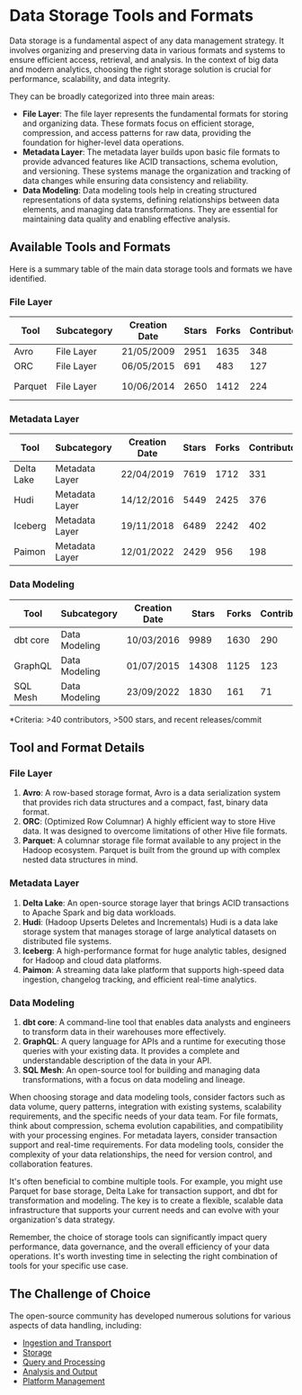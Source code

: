 # Data Storage Tools and Formats

Data storage is a fundamental aspect of any data management strategy. It involves organizing and preserving data in various formats and systems to ensure efficient access, retrieval, and analysis. In the context of big data and modern analytics, choosing the right storage solution is crucial for performance, scalability, and data integrity.

They can be broadly categorized into three main areas:
- **File Layer**: The file layer represents the fundamental formats for storing and organizing data. These formats focus on efficient storage, compression, and access patterns for raw data, providing the foundation for higher-level data operations.
- **Metadata Layer**: The metadata layer builds upon basic file formats to provide advanced features like ACID transactions, schema evolution, and versioning. These systems manage the organization and tracking of data changes while ensuring data consistency and reliability.
- **Data Modeling**: Data modeling tools help in creating structured representations of data systems, defining relationships between data elements, and managing data transformations. They are essential for maintaining data quality and enabling effective analysis.

## Available Tools and Formats

Here is a summary table of the main data storage tools and formats we have identified.

### File Layer

| Tool | Subcategory | Creation Date | Stars | Forks | Contributors | Last Release | Latest Commit | Meets Criteria* | Link |
|---|---|---|---|---|---|---|---|---|---|
| Avro | File Layer | 21/05/2009 | 2951 | 1635 | 348 | 05/08/2024 | 20/11/2024 | Yes | https://github.com/apache/avro |
| ORC | File Layer | 06/05/2015 | 691 | 483 | 127 | 14/11/2024 | 18/11/2024 | Yes | https://github.com/apache/orc |
| Parquet | File Layer | 10/06/2014 | 2650 | 1412 | 224 | 11/11/2024 | 20/11/2024 | Yes | https://github.com/apache/parquet-mr |

### Metadata Layer

| Tool | Subcategory | Creation Date | Stars | Forks | Contributors | Last Release | Latest Commit | Meets Criteria* | Link |
|---|---|---|---|---|---|---|---|---|---|
| Delta Lake | Metadata Layer | 22/04/2019 | 7619 | 1712 | 331 | 26/09/2024 | 18/11/2024 | Yes | https://github.com/delta-io/delta |
| Hudi | Metadata Layer | 14/12/2016 | 5449 | 2425 | 376 | 16/07/2024 | 22/11/2024 | Yes | https://github.com/apache/hudi |
| Iceberg | Metadata Layer | 19/11/2018 | 6489 | 2242 | 402 | 08/11/2024 | 21/11/2024 | Yes | https://github.com/apache/iceberg |
| Paimon | Metadata Layer | 12/01/2022 | 2429 | 956 | 198 | N/A | 22/11/2024 | Yes | https://github.com/apache/paimon |

### Data Modeling

| Tool | Subcategory | Creation Date | Stars | Forks | Contributors | Last Release | Latest Commit | Meets Criteria* | Link |
|---|---|---|---|---|---|---|---|---|---|
| dbt core | Data Modeling | 10/03/2016 | 9989 | 1630 | 290 | 21/11/2024 | 21/11/2024 | Yes | https://github.com/dbt-labs/dbt-core |
| GraphQL | Data Modeling | 01/07/2015 | 14308 | 1125 | 123 | 27/10/2021 | 21/11/2024 | Yes | https://github.com/graphql/graphql-spec |
| SQL Mesh | Data Modeling | 23/09/2022 | 1830 | 161 | 71 | 22/11/2024 | 22/11/2024 | Yes | https://github.com/TobikoData/sqlmesh |

*Criteria: >40 contributors, >500 stars, and recent releases/commit

## Tool and Format Details

### File Layer

1. **Avro**: A row-based storage format, Avro is a data serialization system that provides rich data structures and a compact, fast, binary data format.
2. **ORC**: (Optimized Row Columnar) A highly efficient way to store Hive data. It was designed to overcome limitations of other Hive file formats.
3. **Parquet**: A columnar storage file format available to any project in the Hadoop ecosystem. Parquet is built from the ground up with complex nested data structures in mind.

### Metadata Layer

1. **Delta Lake**: An open-source storage layer that brings ACID transactions to Apache Spark and big data workloads.
2. **Hudi**: (Hadoop Upserts Deletes and Incrementals) Hudi is a data lake storage system that manages storage of large analytical datasets on distributed file systems.
3. **Iceberg**: A high-performance format for huge analytic tables, designed for Hadoop and cloud data platforms.
4. **Paimon**: A streaming data lake platform that supports high-speed data ingestion, changelog tracking, and efficient real-time analytics.

### Data Modeling

1. **dbt core**: A command-line tool that enables data analysts and engineers to transform data in their warehouses more effectively.
2. **GraphQL**: A query language for APIs and a runtime for executing those queries with your existing data. It provides a complete and understandable description of the data in your API.
3. **SQL Mesh**: An open-source tool for building and managing data transformations, with a focus on data modeling and lineage.

When choosing storage and data modeling tools, consider factors such as data volume, query patterns, integration with existing systems, scalability requirements, and the specific needs of your data team. For file formats, think about compression, schema evolution capabilities, and compatibility with your processing engines. For metadata layers, consider transaction support and real-time requirements. For data modeling tools, consider the complexity of your data relationships, the need for version control, and collaboration features.

It's often beneficial to combine multiple tools. For example, you might use Parquet for base storage, Delta Lake for transaction support, and dbt for transformation and modeling. The key is to create a flexible, scalable data infrastructure that supports your current needs and can evolve with your organization's data strategy.

Remember, the choice of storage tools can significantly impact query performance, data governance, and the overall efficiency of your data operations. It's worth investing time in selecting the right combination of tools for your specific use case.

## The Challenge of Choice
The open-source community has developed numerous solutions for various aspects of data handling, including:
- [Ingestion and Transport](01.ingestion_and_transport.md)
- [Storage](02.storage.md)
- [Query and Processing](03.query_and_processing.md)
- [Analysis and Output](04.analysis_and_output.md)
- [Platform Management](05.platform_management.md)